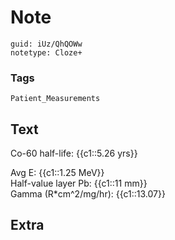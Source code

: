# Note
```
guid: iUz/QhQOWw
notetype: Cloze+
```

### Tags
```
Patient_Measurements
```

## Text
Co-60 half-life: {{c1::5.26 yrs}}<div>         Avg E: {{c1::1.25 MeV}}</div><div>         Half-value layer Pb: {{c1::11 mm}}</div><div>         Gamma (R*cm^2/mg/hr): {{c1::13.07}}</div>

## Extra

